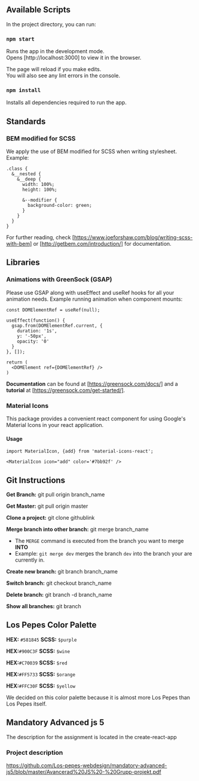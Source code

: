 ## Available Scripts

In the project directory, you can run:

### `npm start`

Runs the app in the development mode.<br />
Opens [http://localhost:3000] to view it in the browser.

The page will reload if you make edits.<br />
You will also see any lint errors in the console.

### `npm install`

Installs all dependencies required to run the app.



## Standards

### BEM modified for SCSS

We apply the use of BEM modified for SCSS when writing stylesheet. Example:

```
.class {
  &__nested {
    &__deep {
      width: 100%;
      height: 100%;
      
      &--modifier {
        background-color: green;
      }
    }
  }
}
```

For further reading, check [https://www.joeforshaw.com/blog/writing-scss-with-bem] or [http://getbem.com/introduction/] for documentation.



## Libraries

### Animations with GreenSock (GSAP)

Please use GSAP along with useEffect and useRef hooks for all your animation needs. Example running animation when component mounts:

```
const DOMElementRef = useRef(null);

useEffect(function() {
  gsap.from(DOMElementRef.current, {
    duration: '1s',
    y: '-50px',
    opacity: '0'
  }
}, []);

return (
  <DOMElement ref={DOMElementRef} />
)
```

**Documentation** can be found at [https://greensock.com/docs/] and a **tutorial** at [https://greensock.com/get-started/].


### Material Icons

This package provides a convenient react component for using Google's Material Icons in your react application.

#### Usage
 
```
import MaterialIcon, {add} from 'material-icons-react';

<MaterialIcon icon="add" color='#7bb92f' />
```

## Git Instructions

**Get Branch:** git pull origin branch_name

**Get Master:** git pull origin master

**Clone a project:** git clone githublink

**Merge branch into other branch:** git merge branch_name
- The `MERGE` command is executed from the branch you want to merge **INTO**
- Example: `git merge dev` merges the branch `dev` into the branch your are currently in.


**Create new branch:**
git branch branch_name

**Switch branch:**
git checkout branch_name

**Delete branch:**
git branch -d branch_name

**Show all branches:**
git branch


## Los Pepes Color Palette
**HEX:** `#581845` **SCSS:** `$purple`

**HEX:**`#900C3F` **SCSS:** `$wine`

**HEX:**`#C70039` **SCSS:** `$red`

**HEX:**`#FF5733` **SCSS:** `$orange`

**HEX:**`#FFC30F` **SCSS:** `$yellow`

We decided on this color palette because it is almost more Los Pepes than Los Pepes itself.


## Mandatory Advanced js 5
The description for the assignment is located in the create-react-app 

### Project description
https://github.com/Los-pepes-webdesign/mandatory-advanced-js5/blob/master/Avancerad%20JS%20-%20Grupp-projekt.pdf

